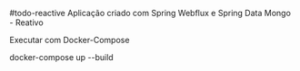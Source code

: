 #todo-reactive
Aplicação criado com Spring Webflux e Spring Data Mongo - Reativo

Executar com Docker-Compose

docker-compose up --build

